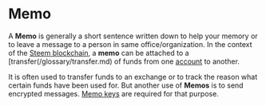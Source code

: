 # Memo

A **Memo** is generally a short sentence written down to help your memory or to leave a message to a person in same office/organization. In the context of the [Steem blockchain](/glossary/steem-blokchain.md), a **memo** can be attached to a [transfer(/glossary/transfer.md) of funds from one [account](/glossary/account.md) to another.

It is often used to transfer funds to an exchange or to track the reason what certain funds have been used for. But another use of **Memos** is to send encrypted messages. [Memo keys](/glossary/memo-key.md) are required for that purpose.
